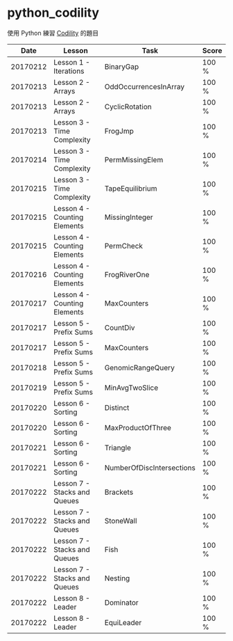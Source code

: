 # python_codility

使用 Python 練習 [Codility][co] 的題目

| Date | Lesson | Task | Score |
| ------ | ------ | ------ | ------ |
| 20170212 | Lesson 1 - Iterations | BinaryGap | 100 % |
| 20170213 | Lesson 2 - Arrays | OddOccurrencesInArray | 100 % |
| 20170213 | Lesson 2 - Arrays | CyclicRotation | 100 % |
| 20170213 | Lesson 3 - Time Complexity | FrogJmp | 100 % |
| 20170214 | Lesson 3 - Time Complexity | PermMissingElem | 100 % |
| 20170215 | Lesson 3 - Time Complexity | TapeEquilibrium | 100 % |
| 20170215 | Lesson 4 - Counting Elements | MissingInteger | 100 % |
| 20170215 | Lesson 4 - Counting Elements | PermCheck | 100 % |
| 20170216 | Lesson 4 - Counting Elements | FrogRiverOne | 100 % |
| 20170217 | Lesson 4 - Counting Elements | MaxCounters | 100 % |
| 20170217 | Lesson 5 - Prefix Sums | CountDiv | 100 % |
| 20170217 | Lesson 5 - Prefix Sums | MaxCounters | 100 % |
| 20170218 | Lesson 5 - Prefix Sums | GenomicRangeQuery | 100 % |
| 20170219 | Lesson 5 - Prefix Sums | MinAvgTwoSlice | 100 % |
| 20170220 | Lesson 6 - Sorting | Distinct | 100 % |
| 20170220 | Lesson 6 - Sorting | MaxProductOfThree | 100 % |
| 20170221 | Lesson 6 - Sorting | Triangle | 100 % |
| 20170221 | Lesson 6 - Sorting | NumberOfDiscIntersections | 100 % |
| 20170222 | Lesson 7 - Stacks and Queues | Brackets | 100 % |
| 20170222 | Lesson 7 - Stacks and Queues | StoneWall | 100 % |
| 20170222 | Lesson 7 - Stacks and Queues | Fish | 100 % |
| 20170222 | Lesson 7 - Stacks and Queues | Nesting | 100 % |
| 20170222 | Lesson 8 - Leader | Dominator | 100 % |
| 20170222 | Lesson 8 - Leader | EquiLeader | 100 % |

[co]: <https://codility.com/programmers/>
